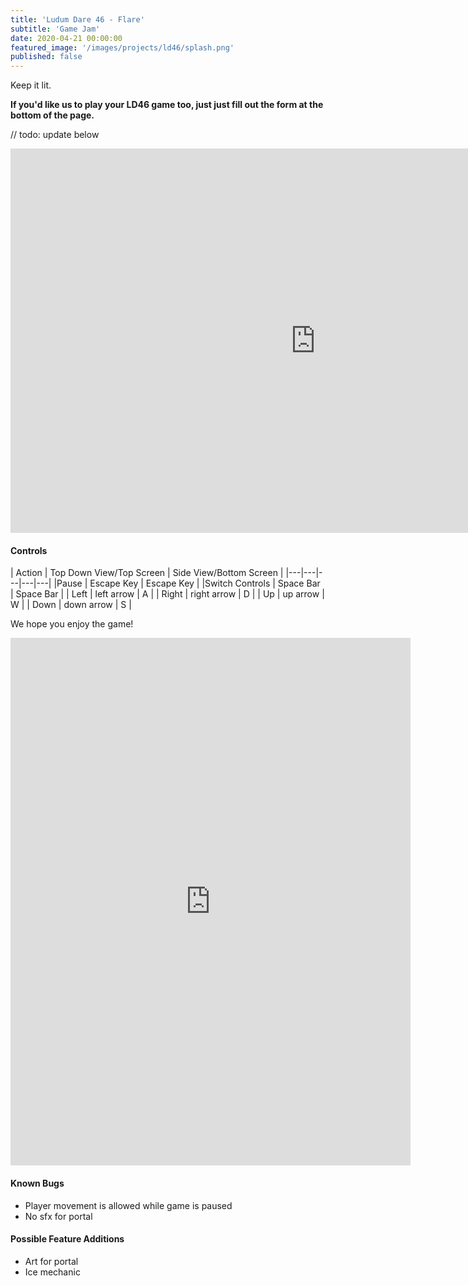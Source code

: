 ```yaml
---
title: 'Ludum Dare 46 - Flare'
subtitle: 'Game Jam'
date: 2020-04-21 00:00:00
featured_image: '/images/projects/ld46/splash.png'
published: false
---
```

Keep it lit.

<p><b>If you'd like us to play your LD46 game too, just just fill out the form at the bottom of the page.</b></p>

// todo: update below
<p><iframe frameborder="0" src="https://itch.io/embed-upload/1699756?color=b86f50" allowfullscreen="" width="975" height="615"></iframe></p>

#### Controls

| Action | Top Down View/Top Screen | Side View/Bottom Screen | 
|---|---|---|---|---|
|Pause   |   Escape Key  |   Escape Key  | 
|Switch Controls  |  Space Bar   | Space Bar   |
|  Left   | left arrow  | A  |
| Right   | right arrow  | D  |
|  Up   | up arrow  | W  |
| Down   | down arrow  | S |


We hope you enjoy the game!  

<p><iframe src="https://docs.google.com/forms/d/e/1FAIpQLSeSH01SVn3dqOnl13kMGdQRpz2Ddd3MVSfGYx34tsKQ60xIww/viewform?embedded=true" width="640" height="844" frameborder="0" marginheight="0" marginwidth="0">Loading…</iframe></p>

#### Known Bugs

* Player movement is allowed while game is paused
* No sfx for portal

#### Possible Feature Additions

* Art for portal
* Ice mechanic
